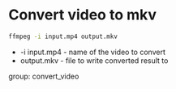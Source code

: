 # Convert video to mkv

```bash
ffmpeg -i input.mp4 output.mkv
```

- -i input.mp4 - name of the video to convert
- output.mkv - file to write converted result to

group: convert_video
